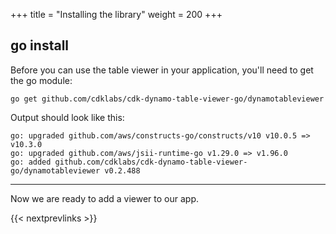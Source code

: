 +++
title = "Installing the library"
weight = 200
+++

## go install

Before you can use the table viewer in your application, you'll need to get
the go module:

```
go get github.com/cdklabs/cdk-dynamo-table-viewer-go/dynamotableviewer
```

Output should look like this:

```
go: upgraded github.com/aws/constructs-go/constructs/v10 v10.0.5 => v10.3.0
go: upgraded github.com/aws/jsii-runtime-go v1.29.0 => v1.96.0
go: added github.com/cdklabs/cdk-dynamo-table-viewer-go/dynamotableviewer v0.2.488
```

----

Now we are ready to add a viewer to our app.

{{< nextprevlinks >}}